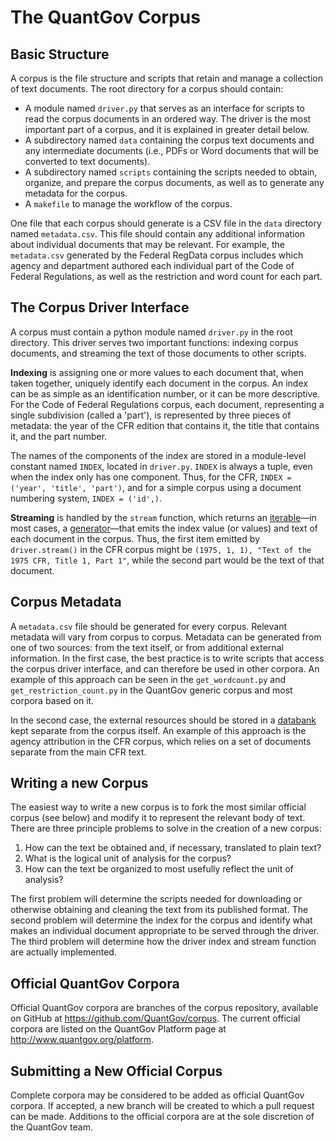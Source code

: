 # The QuantGov Corpus

## Basic Structure

A corpus is the file structure and scripts that retain and manage a collection of text documents. The root directory for a corpus should contain:

-   A module named `driver.py` that serves as an interface for scripts to read the corpus documents in an ordered way. The driver is the most important part of a corpus, and it is explained in greater detail below.
-   A subdirectory named `data` containing the corpus text documents and any intermediate documents (i.e., PDFs or Word documents that will be converted to text documents).
-   A subdirectory named `scripts` containing the scripts needed to obtain, organize, and prepare the corpus documents, as well as to generate any metadata for the corpus.
-   A `makefile` to manage the workflow of the corpus.

One file that each corpus should generate is a CSV file in the `data` directory named `metadata.csv`. This file should contain any additional information about individual documents that may be relevant. For example, the `metadata.csv` generated by the Federal RegData corpus includes which agency and department authored each individual part of the Code of Federal Regulations, as well as the restriction and word count for each part.

## The Corpus Driver Interface

A corpus must contain a python module named `driver.py` in the root directory. This driver serves two important functions: indexing corpus documents, and streaming the text of those documents to other scripts.

**Indexing** is assigning one or more values to each document that, when taken together, uniquely identify each document in the corpus. An index can be as simple as an identification number, or it can be more descriptive. For the Code of Federal Regulations corpus, each document, representing a single subdivision (called a 'part'), is represented by three pieces of metadata: the year of the CFR edition that contains it, the title that contains it, and the part number.

The names of the components of the index are stored in a module-level constant named `INDEX`, located in `driver.py`. `INDEX` is always a tuple, even when the index only has one component. Thus, for the CFR, `INDEX = ('year', 'title', 'part')`, and for a simple corpus using a document numbering system, `INDEX = ('id',)`.

**Streaming** is handled by the `stream` function, which returns an [iterable](https://docs.python.org/3/glossary.html#term-iterable)—in most cases, a [generator](https://docs.python.org/3/glossary.html#term-generator)—that emits the index value (or values) and text of each document in the corpus. Thus, the first item emitted by `driver.stream()` in the CFR corpus might be `(1975, 1, 1), "Text of the 1975 CFR, Title 1, Part 1"`, while the second part would be the text of that document.

## Corpus Metadata

A `metadata.csv` file should be generated for every corpus. Relevant metadata will vary from corpus to corpus. Metadata can be generated from one of two sources: from the text itself, or from additional external information. In the first case, the best practice is to write scripts that access the corpus driver interface, and can therefore be used in other corpora. An example of this approach can be seen in the `get_wordcount.py` and `get_restriction_count.py` in the QuantGov generic corpus and most corpora based on it. 

In the second case, the external resources should be stored in a [databank](http://docs.quantgov.org/databank) kept separate from the corpus itself. An example of this approach is the agency attribution in the CFR corpus, which relies on a set of documents separate from the main CFR text.

## Writing a new Corpus

The easiest way to write a new corpus is to fork the most similar official corpus (see below) and modify it to represent the relevant body of text. There are three principle problems to solve in the creation of a new corpus:

1.  How can the text be obtained and, if necessary, translated to plain text?
2.  What is the logical unit of analysis for the corpus?
3.  How can the text be organized to most usefully reflect the unit of analysis?

The first problem will determine the scripts needed for downloading or otherwise obtaining and cleaning the text from its published format. The second problem will determine the index for the corpus and identify what makes an individual document appropriate to be served through the driver. The third problem will determine how the driver index and stream function are actually implemented.

## Official QuantGov Corpora

Official QuantGov corpora are branches of the corpus repository, available on GitHub at <https://github.com/QuantGov/corpus>. The current official corpora are listed on the QuantGov Platform page at <http://www.quantgov.org/platform>.

## Submitting a New Official Corpus

Complete corpora may be considered to be added as official QuantGov corpora. If accepted, a new branch will be created to which a pull request can be made. Additions to the official corpora are at the sole discretion of the QuantGov team.
